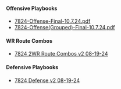 #### Offensive Playbooks
- [7824-Offense-Final-10.7.24.pdf](https://drive.google.com/file/d/1ik5wqyz61xcSlLQali2aKx3ANedZ4he8/view?usp=drive_link)
- [7824-Offense(Grouped)-Final-10.7.24.pdf](https://drive.google.com/file/d/1jYl77lAkit1XQJVGsYDtp7z33_jWwnlG/view?usp=drive_link)
#### WR Route Combos
- [7824 2WR Route Combos v2 08-19-24](https://drive.google.com/file/d/1lVM2j9oAtKSEycl2IsZZgDCdGxPIPFMX/view?usp=drive_link)
#### Defensive Playbooks
- [7824 Defense v2 08-19-24](https://drive.google.com/file/d/1QgNGO6MX5M8bnNV5mUAchxlLF1o_RIbO/view?usp=drive_link)
